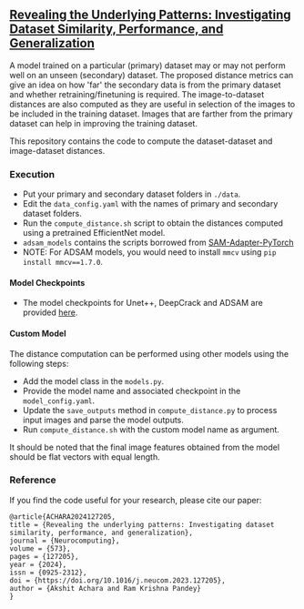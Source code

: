 ## [Revealing the Underlying Patterns: Investigating Dataset Similarity, Performance, and Generalization](https://www.sciencedirect.com/science/article/abs/pii/S0925231223013280)

A model trained on a particular (primary) dataset may or may not perform well on an unseen (secondary) dataset. The proposed distance metrics can give an idea on how 'far' the secondary data is from the primary dataset and whether retraining/finetuning is required. The image-to-dataset distances are also computed as they are useful in selection of the images to be included in the training dataset. Images that are farther from the primary dataset can help in improving the training dataset.

This repository contains the code to compute the dataset-dataset and image-dataset distances.

### Execution
- Put your primary and secondary dataset folders in `./data`.
- Edit the `data_config.yaml` with the names of primary and secondary dataset folders.
- Run the `compute_distance.sh` script to obtain the distances computed using a pretrained EfficientNet model.
- `adsam_models` contains the scripts borrowed from [SAM-Adapter-PyTorch](https://github.com/tianrun-chen/SAM-Adapter-PyTorch/tree/main)
- NOTE: For ADSAM models, you would need to install `mmcv` using `pip install mmcv==1.7.0`.
#### Model Checkpoints
- The model checkpoints for Unet++, DeepCrack and ADSAM are provided [here](https://drive.google.com/drive/folders/1O3905yPoRK71v3jtULG_uRde3FYfsT0M?usp=sharing).
#### Custom Model
The distance computation can be performed using other models using the following steps:
- Add the model class in the `models.py`.
- Provide the model name and associated checkpoint in the  `model_config.yaml`.
- Update the `save_outputs` method in `compute_distance.py` to process input images and parse the model outputs.
- Run `compute_distance.sh` with the custom model name as argument.

It should be noted that the final image features obtained from the model should be flat vectors with equal length.

### Reference
If you find the code useful for your research, please cite our paper:
```
@article{ACHARA2024127205,
title = {Revealing the underlying patterns: Investigating dataset similarity, performance, and generalization},
journal = {Neurocomputing},
volume = {573},
pages = {127205},
year = {2024},
issn = {0925-2312},
doi = {https://doi.org/10.1016/j.neucom.2023.127205},
author = {Akshit Achara and Ram Krishna Pandey}
}
```